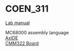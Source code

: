 # COEN_311


[Lab manual](https://users.encs.concordia.ca/~tahar/coen311/coen311.lab-manual.pdf)


MC68000 assembly language <br/>
[AxIDE](https://www.axman.com/content/axide) <br/>
[CMM322 Board](https://www.axman.com/content/cmm332)
